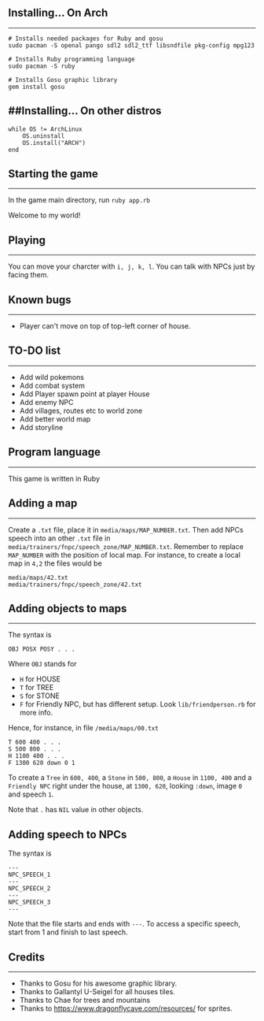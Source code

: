 ## Installing... On Arch
---
```
# Installs needed packages for Ruby and gosu
sudo pacman -S openal pango sdl2 sdl2_ttf libsndfile pkg-config mpg123

# Installs Ruby programming language
sudo pacman -S ruby

# Installs Gosu graphic library
gem install gosu
```

##Installing... On other distros
---
```
while OS != ArchLinux
	OS.uninstall
	OS.install("ARCH")
end
```

## Starting the game
---
In the game main directory, run `ruby app.rb`

Welcome to my world!

## Playing
---
You can move your charcter with `i, j, k, l`. You can talk with NPCs
just by facing them.

## Known bugs
---
* Player can't move on top of top-left corner of house.

## TO-DO list
---
* Add wild pokemons
* Add combat system
* Add Player spawn point at player House
* Add enemy NPC
* Add villages, routes etc to world zone
* Add better world map
* Add storyline

## Program language
---
This game is written in Ruby

## Adding a map
---
Create a `.txt` file, place it in `media/maps/MAP_NUMBER.txt`. Then add NPCs
speech into an other `.txt` file in `media/trainers/fnpc/speech_zone/MAP_NUMBER.txt`.
Remember to replace `MAP_NUMBER` with the position of local map. For instance,
to create a local map in `4,2` the files would be

```
media/maps/42.txt
media/trainers/fnpc/speech_zone/42.txt
```

## Adding objects to maps
---
The syntax is
```
OBJ POSX POSY . . .
```
Where `OBJ` stands for


* `H` for HOUSE
* `T` for TREE
* `S` for STONE
* `F` for Friendly NPC, but has different setup. Look `lib/friendperson.rb` for more info.

Hence, for instance, in file `/media/maps/00.txt`
```
T 600 400 . . .
S 500 800 . . .
H 1100 400 . . .
F 1300 620 down 0 1
```
To create a `Tree` in `600, 400`, a `Stone` in `500, 800`, a `House` in `1100, 400` and a `Friendly
NPC` right under the house, at `1300, 620`, looking `:down`, image `0` and speech `1`.

Note that `.` has `NIL` value in other objects.

## Adding speech to NPCs
The syntax is

```
---
NPC_SPEECH_1
---
NPC_SPEECH_2
---
NPC_SPEECH_3
---
```

Note that the file starts and ends with `---`. To access a specific speech, start from 1
and finish to last speech.

## Credits
---
* Thanks to Gosu for his awesome graphic library.
* Thanks to Gallantyl U-Seigel for all houses tiles.
* Thanks to Chae for trees and mountains
* Thanks to https://www.dragonflycave.com/resources/ for sprites.
